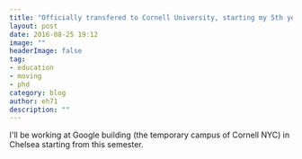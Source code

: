 ```yaml
---
title: "Officially transfered to Cornell University, starting my 5th year of PhD"
layout: post
date: 2016-08-25 19:12
image: ""
headerImage: false
tag:
- education
- moving
- phd
category: blog
author: eh71
description: ""
---
```


I'll be working at Google building (the temporary campus of Cornell NYC) in Chelsea starting from this semester.
